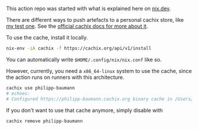This action repo was started with what is explained here on
[nix.dev](https://nix.dev/tutorials/nixos/continuous-integration-github-actions#github-actions).

There are different ways to push artefacts to a personal cachix store, like
[my test one](https://app.cachix.org/cache/philipp-baumann). See the
[official cachix docs for more about it](https://docs.cachix.org/getting-started#pushing-binaries-with-cachix).

To use the cache, install it locally.

```sh
nix-env -iA cachix -f https://cachix.org/api/v1/install
```

You can automatically write `$HOME/.config/nix/nix.conf` like so.

However, currently, you need a `x86_64-linux` system to use the cache, since
the action runs on runners with this architecture.

```sh
cachix use philipp-baumann
# echoes:
# Configured https://philipp-baumann.cachix.org binary cache in /Users/philipp/.config/nix/nix.conf
```

If you don't want to use that cache anymore, simply disable with


```sh
cachix remove philipp-baumann
```
